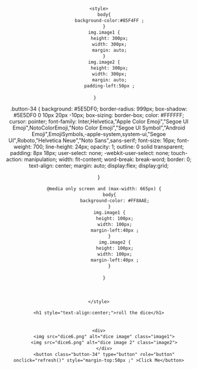 <!DOCTYPE html>
<html>

<head>
	<meta name="viewport" content="width=device-width, initial-scale=1.0">
	
	<style>
		body{
			background-color:#85F4FF ;
		}
		img.image1 {
			height: 300px;
			width: 300px;
			margin: auto;
		}
		img.image2 {
			height: 300px;
			width: 300px;
			margin: auto;
			padding-left:50px ;
			
		}		
.button-34 {
  background: #5E5DF0;
  border-radius: 999px;
  box-shadow: #5E5DF0 0 10px 20px -10px;
  box-sizing: border-box;
  color: #FFFFFF;
  cursor: pointer;
  font-family: Inter,Helvetica,"Apple Color Emoji","Segoe UI Emoji",NotoColorEmoji,"Noto Color Emoji","Segoe UI Symbol","Android Emoji",EmojiSymbols,-apple-system,system-ui,"Segoe UI",Roboto,"Helvetica Neue","Noto Sans",sans-serif;
  font-size: 16px;
  font-weight: 700;
  line-height: 24px;
  opacity: 1;
  outline: 0 solid transparent;
  padding: 8px 18px;
  user-select: none;
  -webkit-user-select: none;
  touch-action: manipulation;
  width: fit-content;
  word-break: break-word;
  border: 0;
 text-align: center;
 margin: auto;
 display:flex;
  display:grid;
  
 

}


		@media only screen and (max-width: 665px) {
			body{
				background-color: #FF8AAE;
			}
			img.image1 {
				height: 100px;
				width: 100px;
				margin-left:40px ;
			}
				img.image2 {
				height: 100px;
				width: 100px;
				margin-left:40px ;
			}

		}
		
		
	
	</style>
</head>

<body align="center">

	<h1 style="text-align:center;">roll the dice</h1>


	<div>
		<img src="dice6.png" alt="dice image" class="image1">
		<img src="dice6.png" alt="dice image 2" class="image2">
		</div>
		<button class="button-34" type="button" role="button" onclick="refresh()" style="margin-top:50px ;" >Click Me</button>
		
<script src="fs2.js">

</script>
</body>

</html>
